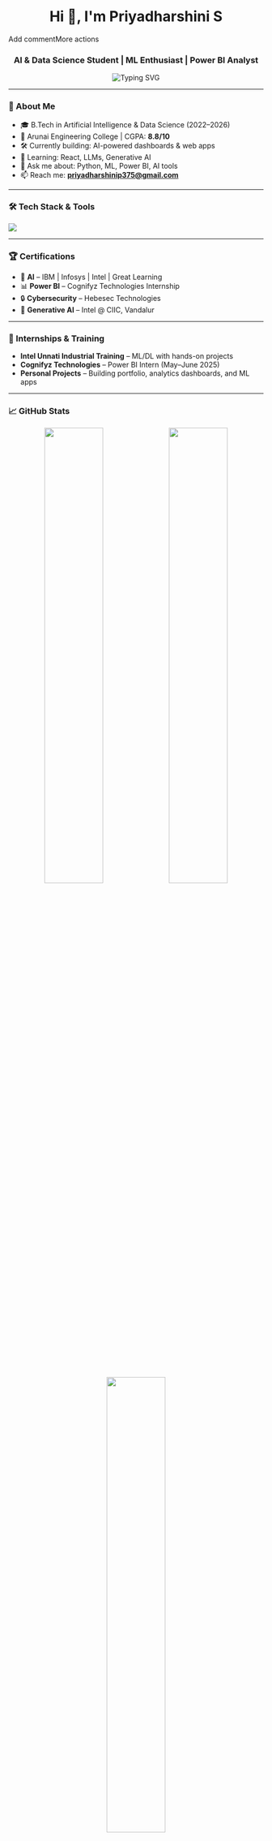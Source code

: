 <h1 align="center">Hi 👋, I'm Priyadharshini S</h1>Add commentMore actions
<h3 align="center">AI & Data Science Student | ML Enthusiast | Power BI Analyst</h3>

<p align="center">
  <img src="https://readme-typing-svg.herokuapp.com?font=Fira+Code&size=22&duration=3000&pause=1000&color=06B6D4&center=true&vCenter=true&width=435&lines=AI+%26+Data+Science+Undergrad;Power+BI+%7C+Python+%7C+ML+Intern;Building+Smart+Solutions+with+Data" alt="Typing SVG" />
</p>

---

### 🧠 About Me
- 🎓 B.Tech in Artificial Intelligence & Data Science (2022–2026)  
- 🏫 Arunai Engineering College | CGPA: **8.8/10**  
- 🛠️ Currently building: AI-powered dashboards & web apps  
- 🌱 Learning: React, LLMs, Generative AI  
- 💬 Ask me about: Python, ML, Power BI, AI tools  
- 📫 Reach me: **priyadharshinip375@gmail.com**

---

### 🛠️ Tech Stack & Tools
<p align="left">
  <img src="https://skillicons.dev/icons?i=python,tensorflow,html,css,react,git,github,vscode,powershell,linux,figma" />
</p>

---

### 🏆 Certifications
- 📜 **AI** – IBM | Infosys | Intel | Great Learning  
- 📊 **Power BI** – Cognifyz Technologies Internship  
- 🔒 **Cybersecurity** – Hebesec Technologies  
- 🧠 **Generative AI** – Intel @ CIIC, Vandalur  

---

### 💼 Internships & Training
- **Intel Unnati Industrial Training** – ML/DL with hands-on projects  
- **Cognifyz Technologies** – Power BI Intern (May–June 2025)  
- **Personal Projects** – Building portfolio, analytics dashboards, and ML apps

---

### 📈 GitHub Stats
<div align="center">
  <img src="https://github-readme-stats.vercel.app/api?username=S-Priyadharshini-1607&show_icons=true&theme=tokyonight&hide_border=true" width="48%"/>
  <img src="https://github-readme-streak-stats.herokuapp.com/?user=S-Priyadharshini-1607&theme=tokyonight&hide_border=true" width="48%"/>
  <br/>
  <img src="https://github-readme-stats.vercel.app/api/top-langs/?username=S-Priyadharshini-1607&layout=compact&theme=tokyonight&hide_border=true" width="48%"/>
</div>

---

### 🌐 Connect with Me
<p align="left">
  <a href="https://www.linkedin.com/in/priya-dharshini-8692482a6" target="_blank">
    <img src="https://img.shields.io/badge/LinkedIn-%230077B5.svg?&style=for-the-badge&logo=linkedin&logoColor=white" />
  </a>
  <a href="mailto:priyadharshinip375@gmail.com">
    <img src="https://img.shields.io/badge/Gmail-D14836?style=for-the-badge&logo=gmail&logoColor=white" />
  </a>
  <a href="https://github.com/S-Priyadharshini-1607">
    <img src="https://img.shields.io/badge/GitHub-000?style=for-the-badge&logo=github&logoColor=white" />
  </a>
</p>

---

<p align="center">
  <img src="https://komarev.com/ghpvc/?username=S-Priyadharshini-1607&label=Profile+Views&color=blue" alt="Profile Views" />
</p>
